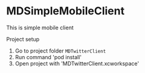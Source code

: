 # MDSimpleMobileClient
This is simple mobile client

Project setup
1. Go to project folder `MDTwitterClient`
2. Run command 'pod install'
3. Open project with 'MDTwitterClient.xcworkspace'
